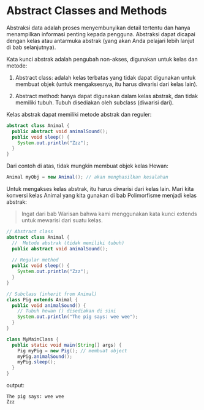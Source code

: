 # Abstract Classes and Methods
Abstraksi data adalah proses menyembunyikan detail tertentu dan hanya menampilkan informasi penting kepada pengguna.
Abstraksi dapat dicapai dengan kelas atau antarmuka abstrak (yang akan Anda pelajari lebih lanjut di bab selanjutnya).

Kata kunci abstrak adalah pengubah non-akses, digunakan untuk kelas dan metode:

1. Abstract class: adalah kelas terbatas yang tidak dapat digunakan untuk membuat objek (untuk mengaksesnya, itu harus diwarisi dari kelas lain).

1. Abstract method: hanya dapat digunakan dalam kelas abstrak, dan tidak memiliki tubuh. Tubuh disediakan oleh subclass (diwarisi dari).

Kelas abstrak dapat memiliki metode abstrak dan reguler:

```java
abstract class Animal {
  public abstract void animalSound();
  public void sleep() {
    System.out.println("Zzz");
  }
}
```

Dari contoh di atas, tidak mungkin membuat objek kelas Hewan:

```java
Animal myObj = new Animal(); // akan menghasilkan kesalahan
```

Untuk mengakses kelas abstrak, itu harus diwarisi dari kelas lain. Mari kita konversi kelas Animal yang kita gunakan di bab Polimorfisme menjadi kelas abstrak:

> Ingat dari bab Warisan bahwa kami menggunakan kata kunci extends untuk mewarisi dari suatu kelas.

```java
// Abstract class
abstract class Animal {
  //  Metode abstrak (tidak memiliki tubuh)
  public abstract void animalSound();
  
  // Regular method
  public void sleep() {
    System.out.println("Zzz");
  }
}

// Subclass (inherit from Animal)
class Pig extends Animal {
  public void animalSound() {
    // Tubuh hewan () disediakan di sini
    System.out.println("The pig says: wee wee");
  }
}

class MyMainClass {
  public static void main(String[] args) {
    Pig myPig = new Pig(); // membuat object
    myPig.animalSound();
    myPig.sleep();
  }
}
```

output:
```
The pig says: wee wee
Zzz
```
